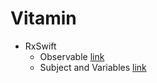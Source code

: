 # Vitamin

- RxSwift
  - Observable [link](https://gist.github.com/torpedo87/9d50e11a181c291a06035046447c559d)
  - Subject and Variables [link](https://gist.github.com/torpedo87/332b33c3fa07f3e8aae9bcf9b8a38f1a)
